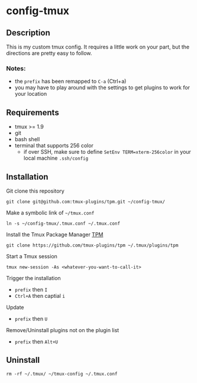 # config-tmux

## Description

This is my custom tmux config. It requires a little work on your part, but the directions are pretty easy to follow.

### Notes:
- the `prefix` has been remapped to `C-a` (Ctrl+a)
- you may have to play around with the settings to get plugins to work for your location

## Requirements
- tmux >= 1.9
- git
- bash shell
- terminal that supports 256 color
    - if over SSH, make sure to define `SetEnv TERM=xterm-256color` in your local machine `.ssh/config`

## Installation

Git clone this repository

```shell
git clone git@github.com:tmux-plugins/tpm.git ~/config-tmux/
```

Make a symbolic link of `~/tmux.conf`

```shell
ln -s ~/config-tmux/.tmux.conf ~/.tmux.conf
```

Install the Tmux Package Manager [TPM]()

```shell
git clone https://github.com/tmux-plugins/tpm ~/.tmux/plugins/tpm
```

Start a Tmux session

```shell
tmux new-session -As <whatever-you-want-to-call-it>
```

Trigger the installation
- `prefix` then `I`
- `Ctrl+A` then captial `i`

Update
- `prefix` then `U`

Remove/Uninstall plugins not on the plugin list
- `prefix` then `Alt+U`

## Uninstall

```shell
rm -rf ~/.tmux/ ~/tmux-config ~/.tmux.conf
```
